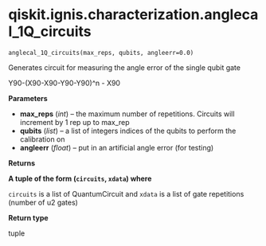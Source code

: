 <span id="qiskit-ignis-characterization-anglecal-1q-circuits" />

# qiskit.ignis.characterization.anglecal\_1Q\_circuits

<span id="undefined" />

`anglecal_1Q_circuits(max_reps, qubits, angleerr=0.0)`

Generates circuit for measuring the angle error of the single qubit gate

Y90-(X90-X90-Y90-Y90)^n - X90

**Parameters**

*   **max\_reps** (*int*) – the maximum number of repetitions. Circuits will increment by 1 rep up to max\_rep
*   **qubits** (*list*) – a list of integers indices of the qubits to perform the calibration on
*   **angleerr** (*float*) – put in an artificial angle error (for testing)

**Returns**

**A tuple of the form (`circuits`, `xdata`) where**

`circuits` is a list of QuantumCircuit and `xdata` is a list of gate repetitions (number of u2 gates)

**Return type**

tuple
